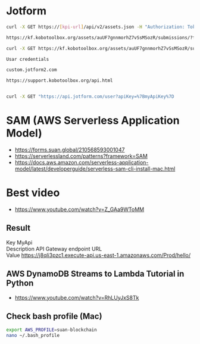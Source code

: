# Jotform

```sh
curl -X GET https://[kpi-url]/api/v2/assets.json -H "Authorization: Token [your_token_goes_here]"

https://kf.kobotoolbox.org/assets/auUF7gnnmorhZ7vSsMSozR/submissions/?format=json

curl -X GET https://kf.kobotoolbox.org/assets/auUF7gnnmorhZ7vSsMSozR/submissions/?format=json -H "Authorization: Token "

Usar credentials

custom.jotform2.com

https://support.kobotoolbox.org/api.html


curl -X GET "https://api.jotform.com/user?apiKey=%7BmyApiKey%7D
```

# SAM (AWS Serverless Application Model)

- https://forms.suan.global/210568593001047
- https://serverlessland.com/patterns?framework=SAM
- https://docs.aws.amazon.com/serverless-application-model/latest/developerguide/serverless-sam-cli-install-mac.html


# Best video
- https://www.youtube.com/watch?v=Z_GAa9WToMM
## Result
Key                 MyApi                                                                                                                                                                   
Description         API Gateway endpoint URL                                                                                                                                                
Value               https://j8qli3pzc1.execute-api.us-east-1.amazonaws.com/Prod/hello/ 



## AWS DynamoDB Streams to Lambda Tutorial in Python
- https://www.youtube.com/watch?v=RhLUyJxS8Tk


## Check bash profile (Mac)

```sh
export AWS_PROFILE=suan-blockchain
nano ~/.bash_profile
```